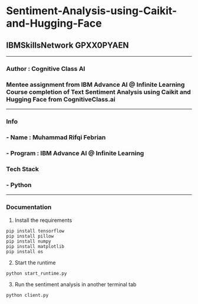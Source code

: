 
# Sentiment-Analysis-using-Caikit-and-Hugging-Face
## IBMSkillsNetwork GPXX0PYAEN
---
### Author : Cognitive Class AI
### Mentee assignment from IBM Advance AI @ Infinite Learning Course completion of Text Sentiment Analysis using Caikit and Hugging Face from CognitiveClass.ai
---
### Info
### - Name : Muhammad Rifqi Febrian
### - Program : IBM Advance AI @ Infinite Learning

### Tech Stack
### - Python
--- 
### Documentation
1. Install the requirements
```
pip install tensorflow
pip install pillow
pip install numpy
pip install matplotlib
pip install os
```
2. Start the runtime
```
python start_runtime.py
```
3. Run the sentiment analysis in another terminal tab
```
python client.py
```

